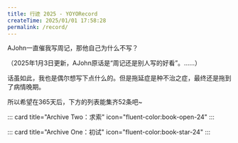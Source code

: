 ```yaml
---
title: 行迹 2025 - YOYORecord
createTime: 2025/01/01 17:58:28
permalink: /record/
---
```

AJohn一直催我写周记，那他自己为什么不写？

（2025年1月3日更新，AJohn原话是“周记还是别人写的好看”。……）

话虽如此，我也是偶尔想写下点什么的。但是拖延症是种不治之症，最终还是拖到了病情晚期。

所以希望在365天后，下方的列表能集齐52条吧~

::: card title="Archive Two：求索" icon="fluent-color:book-open-24"
<CardGrid>
  <LinkCard title="2025W9 雪沫乳花浮午盏" href="/record/2025w9/" />
  <LinkCard title="2025W10 蓼茸蒿笋试春盘" href="/record/2025w10/" />
  <LinkCard title="2025W11 山要人来 人要山无意" href="/record/2025w11/" />
  <LinkCard title="2025W12 满城春色宫墙柳" href="/record/2025w12/" />
</CardGrid>
:::

::: card title="Archive One：初试" icon="fluent-color:book-star-24"
<CardGrid>
  <LinkCard title="2025W1 再启程" href="/record/2025w1/" />
  <LinkCard title="2025W2 假设" href="/record/2025w2/" />
  <LinkCard title="2025W3 猜想" href="/record/2025w3/" />
  <LinkCard title="2025W4-6 过程" href="/record/2025w4w5w6/" />
  <LinkCard title="2025W7 证明" href="/record/2025w7/" />
  <LinkCard title="2025W8 结论" href="/record/2025w8/" />
</CardGrid>
:::